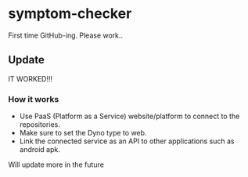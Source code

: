 # symptom-checker
First time GitHub-ing. Please work..

## Update
IT WORKED!!!

### How it works
- Use PaaS (Platform as a Service) website/platform to connect to the repositories.
- Make sure to set the Dyno type to web.
- Link the connected service as an API to other applications such as android apk.

Will update more in the future
